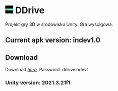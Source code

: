 # <img src="Assets/Art/icon.png" width="25" height="25"> DDrive

Projekt gry 3D w środowisku Unity. Gra wyścigowa.

## Current apk version: indev1.0

## Download

Download _[here](https://damijjj.itch.io/ddrive)_.
Password: ddriveindev1

### Unity version: 2021.3.21f1
